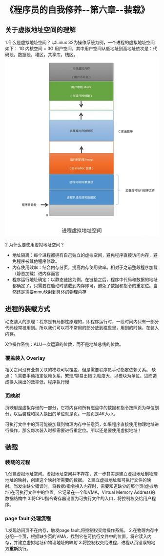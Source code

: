 # 《程序员的自我修养--第六章--装载》

## 关于虚拟地址空间的理解
1.什么是虚拟地址空间？
以Linux 32为操作系统为例，一个进程的虚拟地址空间如下：
1G 内核空间 + 3G 用户空间。其中用户空间从低地址到高地址依次是：代码段，数据段，堆区，共享库，栈区。
![linux 32位进程虚拟地址空间](media/16413813709226/linux%2032%E4%BD%8D%E8%BF%9B%E7%A8%8B%E8%99%9A%E6%8B%9F%E5%9C%B0%E5%9D%80%E7%A9%BA%E9%97%B4.png)

2.为什么要使用虚拟地址空间？
- 地址隔离：每个进程都拥有自己独立的虚拟空间，避免程序直接访问内存，避免程序被其他程序修改。
- 内存使用效率：结合内存分页，提高内存使用效率。相对于之前整段程序加载（静态加载）进内存而言
- 程序运行地址确定：以静态链接为例，在链接之后，程序中代码和数据的地址都确定了，只需要在启动时装载到内存即可，避免了数据和指令的重定位。当然还是需要mmu映射到具体的物理内存

## 进程的装载方式
动态装入的原理：程序是有局部性原理的，即程序运行时，一段时间内只有一部分代码经常被用到。所以我们可以将不常用的部分放到磁盘里，用到的时候，在装入内存。

X位操作系统：ALU一次运算的位数，而不是地址总线的位数。

### 覆盖装入 Overlay
相关之间没有业务关联的模块可以覆盖，但是需要程序员手动指定依赖关系。
缺点：
1.需要手动指定依赖关系，繁琐/容易出错
2.粒度大，以模块为单位。进而造成换入换出的效率低，程序执行慢

### 页映射
页映射是虚拟存储的一部分，它将内存和所有磁盘中的数据和指令按照页为单位划分，以后装载和换入换出的单位就是页。一般页是4K大小。

可执行文件中的页可能被加载到物理内存中任意页，如果程序直接使用物理地址进行操作，那么每次装入时都需要进行重定位。所以还是要使用虚拟地址！

## 装载

### 装载的过程
1.创建虚拟地址空间。虚拟地址空间并不存在，这一步其实是建立虚拟地址到物理地址的映射，创建这个映射所需要的数据。
2.建立虚拟地址和可执行文件的映射。当发生缺少错误时，将数据/指令换入内存时，需要知道缺少的那个页(虚拟地址)在可执行文件中的位置。它记录在一个叫VMA，Virtual Memory Address的数据结构中
3.将CPU指令寄存器设置为可执行文件的入口，将控制权交给用户程序。

### page fault 处理流程
1.发现访问页不在内存，触发page fault,将控制权交给操作系统。
2.在物理内存中分配一个页，根据缺少页的VMA，找到它在可执行文件中的位置，将它读入内存，并建立虚拟地址和物理地址的映射
3.将控制权交给进程，进程从页错误的地方**重新**执行。

